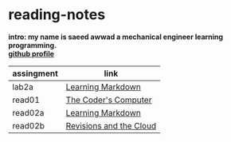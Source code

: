 # reading-notes
**intro: my name is saeed awwad a mechanical engineer learning programming.**  
**[github profile](https://github.com/awwadsaeed)**

| assingment     | link                                  |
| ---------------| --------------------------------------|
| lab2a          | [Learning Markdown](lab2a.md)         |
| read01         | [The Coder's Computer](read01.md)     |
| read02a        | [Learning Markdown](read02a.md)       |
| read02b        | [Revisions and the Cloud](read02b.md) |